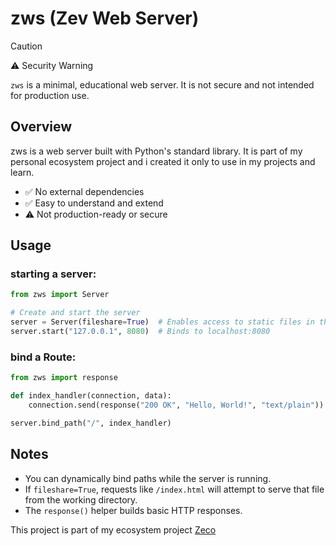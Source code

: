 # zws (Zev Web Server)

> [!CAUTION]
> ⚠️ Security Warning
> 
> `zws` is a minimal, educational web server. It is not secure and not intended for production use.

## Overview

zws is a web server built with Python's standard library. It is part of my personal ecosystem project and i created it only to use in my projects and learn.

 - ✅ No external dependencies
 - ✅ Easy to understand and extend
 - ⚠️ Not production-ready or secure



## Usage

### starting a server:

```python
from zws import Server

# Create and start the server
server = Server(fileshare=True)  # Enables access to static files in the server's directory
server.start("127.0.0.1", 8080)  # Binds to localhost:8080
```

### bind a Route:

```python
from zws import response

def index_handler(connection, data):
    connection.send(response("200 OK", "Hello, World!", "text/plain"))

server.bind_path("/", index_handler)
```

## Notes

 - You can dynamically bind paths while the server is running.
 - If `fileshare=True`, requests like `/index.html` will attempt to serve that file from the working directory.
 - The `response()` helper builds basic HTTP responses.

This project is part of my ecosystem project [Zeco](https://github.com/Zeviraty/Zeco)
